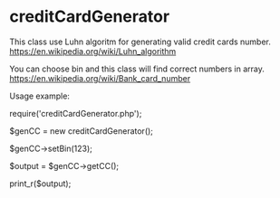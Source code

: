 # creditCardGenerator

This class use Luhn algoritm for generating valid credit cards number.
https://en.wikipedia.org/wiki/Luhn_algorithm

You can choose bin and this class will find correct numbers in array.
https://en.wikipedia.org/wiki/Bank_card_number

Usage example:

require('creditCardGenerator.php');

$genCC = new creditCardGenerator();

$genCC->setBin(123);

$output = $genCC->getCC();

print_r($output);
